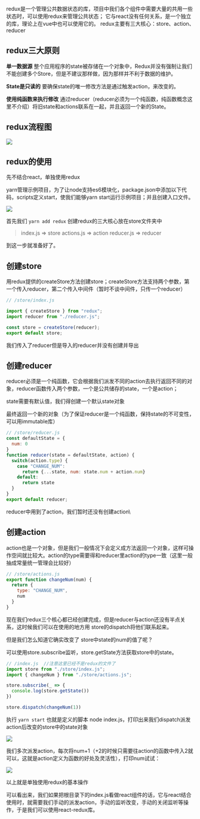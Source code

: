 redux是一个管理公共数据状态的库，项目中我们各个组件中需要大量的共用一些状态时，可以使用redux来管理公共状态；
它与react没有任何关系，是一个独立的库，理论上在vue中也可以使用它的。
redux主要有三大核心：store、action、reducer

## redux三大原则

**单一数据源**
整个应用程序的state被存储在一个对象中，Redux并没有强制让我们不能创建多个Store，但是不建议那样做，因为那样并不利于数据的维护。

**State是只读的**
要确保state的唯一修改方法是通过触发action，来改变的。

**使用纯函数来执行修改**
通过reducer（reducer必须为一个纯函数，纯函数概念这里不介绍）将旧state和actions联系在一起，并且返回一个新的State。

## redux流程图

![](assets/【redux】基本使用/1.png)

## redux的使用

先不结合react，单独使用redux

yarn管理示例项目，为了让node支持es6模块化，package.json中添加以下代码，scripts定义start，使我们能够yarn start运行示例项目；并且创建入口文件。

![](assets/【redux】基本使用/2.png)

首先我们 `yarn add redux`
创建redux的三大核心放在store文件夹中
> index.js => store
> actions.js => action
> reducer.js => reducer

到这一步就准备好了。

## 创建store

用redux提供的createStore方法创建store；createStore方法支持两个参数，第一个传入reducer，第二个传入中间件（暂时不谈中间件，只传一个reducer）

```javascript
// /store/index.js

import { createStore } from "redux";
import reducer from "./reducer.js";

const store = createStore(reducer);
export default store;
```

我们传入了reducer但是导入的reducer并没有创建并导出

## 创建reducer

reducer必须是一个纯函数，它会根据我们派发不同的action去执行返回不同的对象，reducer函数传入两个参数，一个是公共储存的state，一个是action；

state需要有默认值，我们得创建一个默认state对象

最终返回一个新的对象（为了保证reducer是一个纯函数，保持state的不可变性，可以用immutable库）

```javascript
// /store/reducer.js
const defaultState = {
  num: 0
}
function reducer(state = defaultState, action) {
  switch(action.type) {
    case "CHANGE_NUM":
      return {...state, num: state.num + action.num}
    default:
      return state
  }
}
export default reducer;
```

reducer中用到了action，我们暂时还没有创建action\

## 创建action

action也是一个对象，但是我们一般情况下会定义成方法返回一个对象，这样可操作空间就比较大。action的type需要得和reducer里action的type一致（这里一般抽成常量统一管理会比较好）

```javascript
// /store/actions.js
export function changeNum(num) {
  return {
    type: "CHANGE_NUM",
    num
  }
}
```

现在我们redux三个核心都已经创建完成，但是reducer与action还没有半点关系，这时候我们可以在使用的地方用 store的dispatch将他们联系起来。

但是我们怎么知道它确实改变了 store中state的num的值了呢？

可以使用store.subscribe监听，store.getState方法获取store中的state。

```javascript
// /index.js  //注意这里已经不是redux的文件了
import store from "./store/index.js";
import { changeNum } from "./store/actions.js";

store.subscribe(_ => {
  console.log(store.getState())
})

store.dispatch(changeNum(1))
```

执行 `yarn start` 也就是定义的脚本 node index.js，打印出来我们dispatch派发action后改变的store中的state对象

![](assets/【redux】基本使用/3.png)

我们多次派发action，每次将num+1（+2的时候只需要往action的函数中传入2就可以，这就是action定义为函数的好处及灵活性），打印num试试：

![](assets/【redux】基本使用/4.png)

以上就是单独使用redux的基本操作

可以看出来，我们如果把根目录下的index.js看做react组件的话，它与react结合使用时，就需要我们手动的派发action，手动的监听改变，手动的关闭监听等操作，于是我们可以使用react-redux库。
